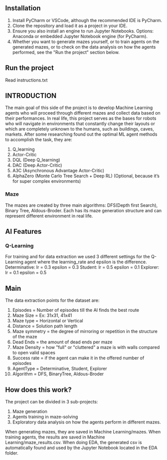 ## Installation
1. Install PyCharm or VSCode, although the recommended IDE is PyCharm.
2. Clone the repository and load it as a project in your IDE.
3. Ensure you also install an engine to run Jupyter Notebooks. Options: Anaconda or embedded Jupyter Notebook engine (for PyCharm).
4. Whether you want to generate mazes yourself, or to train agents on the generated mazes, or to check on the data analysis 
on how the agents performed, see the "Run the project" section below.

## Run the project
Read instructions.txt

## INTRODUCTION

The main goal of this side of the project is to develop Machine Learning agents who will proceed through different mazes and collect
data based on their performances. In real life, this project serves as the bases for robots who will navigate in environments
that constantly change their layouts or which are completely unknown to the humans, such as buildings, caves, markets.
After some researching found out the optimal ML agent methods to accomplish the task, they are:
1. Q_learning 
2. Actor-Critic
3. DQL (Deep Q_learning)
4. DAC (Deep Actor-Critic)
5. A3C (Asynchronous Advantage Actor-Critic)
6. AlphaZero (Monte Carlo Tree Search + Deep RL) (Optional, because it’s for super complex environments)

### Maze
The mazes are created by three main algorithms: DFS(Depth first Search), Binary Tree, Aldous-Broder. 
Each has its maze generation structure and can represent different environment in real life.

## AI Features

### Q-Learning
For training and for data extraction we used 3 different settings for the Q-Learning agent where the learning_rate and epsilon is the difference.
Determinative: lr = 0.3 epsilon = 0.3
Student: lr = 0.5 epsilon = 0.1
Explorer: lr = 0.1 epsilon = 0.5

## Main

The data extraction points for the dataset are: 
1. Episodes = Number of episodes till the AI finds the best route
2. Maze Size = Ex: 31x31, 41x41
3. Maze type = Horizontal or Vertical
4. Distance = Solution path length
5. Maze symmetry = the degree of mirroring or repetition in the structure of the maze
6. Dead Ends = the amount of dead ends per maze
7. Maze Density = how "full" or "cluttered" a maze is with walls compared to open valid spaces
8. Success rate = if the agent can make it in the offered number of episodes
9. AgentType = Determinative, Student, Explorer
10. Algorithm = DFS, BinaryTree, Aldous-Broder

## How does this work?
The project can be divided in 3 sub-projects:
1. Maze generation
2. Agents training in maze-solving
3. Exploratory data analysis on how the agents perform in different mazes.

When generating mazes, they are saved in Machine Learning/mazes.
When training agents, the results are saved in Machine Learning/maze_results.csv.
When doing EDA, the generated csv is automatically found and used by the Jupyter Notebook located in the EDA folder.
